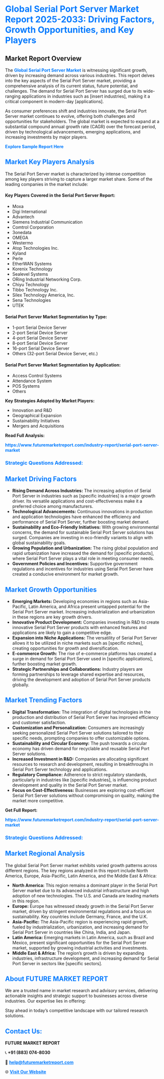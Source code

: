 <h1 style="color: #007BFF;">Global Serial Port Server Market Report 2025-2033: Driving Factors, Growth Opportunities, and Key Players</h1>

<section id="overview">
<h2>Market Report Overview</h2>
<p>The <a href="https://www.futuremarketreport.com/industry-report/serial-port-server-market" style="color: #007BFF; text-decoration: none;"><strong>Global Serial Port Server Market</strong></a> is witnessing significant growth, driven by increasing demand across various industries. This report delves into the key aspects of the Serial Port Server market, providing a comprehensive analysis of its current status, future potential, and challenges. The demand for Serial Port Server has surged due to its wide-ranging applications in industries such as [insert industries], making it a critical component in modern-day [applications].</p>
<p>As consumer preferences shift and industries innovate, the Serial Port Server market continues to evolve, offering both challenges and opportunities for stakeholders. The global market is expected to expand at a substantial compound annual growth rate (CAGR) over the forecast period, driven by technological advancements, emerging applications, and increasing investments by major players.</p>
</section>

<section id="overview">
<p><a href="https://www.futuremarketreport.com/request-sample/reportId=40420" style="color: #007BFF; text-decoration: none;"><strong>Explore Sample Report Here</strong></a></p>
</section>

<section id="key-players">
<h2 style="color: #007BFF;">Market Key Players Analysis</h2>
<p>The Serial Port Server market is characterized by intense competition among key players striving to capture a larger market share. Some of the leading companies in the market include:</p>
<h4>Key Players Covered in the Serial Port Server Report:</h4>
<ul><li>Moxa</li><li>Digi International</li><li>Advantech</li><li>Siemens Industrial Communication</li><li>Comtrol Corporation</li><li>3onedata</li><li>OMEGA</li><li>Westermo</li><li>Atop Technologies Inc.</li><li>Kyland</li><li>Perle</li><li>EtherWAN Systems</li><li>Korenix Technology</li><li>Sealevel Systems</li><li>ORing Industrial Networking Corp.</li><li>Chiyu Technology</li><li>Tibbo Technology Inc.</li><li>Silex Technology America, Inc.</li><li>Sena Technologies</li><li>UTEK</li></ul>
<h4>Serial Port Server Market Segmentation by Type:</h4>
<ul><li>1-port Serial Device Server</li><li>2-port Serial Device Server</li><li>4-port Serial Device Server</li><li>8-port Serial Device Server</li><li>16-port Serial Device Server</li><li>Others (32-port Serial Device Server, etc.)</li></ul>

<h4>Serial Port Server Market Segmentation by Application:</h4>
<ul><li>Access Control Systems</li><li>Attendance System</li><li>POS Systems</li><li>Others</li></ul>
<p><strong>Key Strategies Adopted by Market Players:</strong></p>
<ul>
<li>Innovation and R&D</li>
<li>Geographical Expansion</li>
<li>Sustainability Initiatives</li>
<li>Mergers and Acquisitions</li>
</ul>
</section>

<section>
<p><strong>Read Full Analysis: </strong></p><a href="https://www.futuremarketreport.com/industry-report/serial-port-server-market" style="color: #007BFF; text-decoration: none;"><strong>https://www.futuremarketreport.com/industry-report/serial-port-server-market</strong></a>
<h3 style="color: #007BFF;">Strategic Questions Addressed:</h3>
</section>

<section id="driving-factors">
<h2 style="color: #007BFF;">Market Driving Factors</h2>
<ul>
<li><strong>Rising Demand Across Industries:</strong> The increasing adoption of Serial Port Server in industries such as [specific industries] is a major growth driver. Its versatile applications and cost-effectiveness make it a preferred choice among manufacturers.</li>
<li><strong>Technological Advancements:</strong> Continuous innovations in production and application technologies have enhanced the efficiency and performance of Serial Port Server, further boosting market demand.</li>
<li><strong>Sustainability and Eco-Friendly Initiatives:</strong> With growing environmental concerns, the demand for sustainable Serial Port Server solutions has surged. Companies are investing in eco-friendly variants to align with global sustainability goals.</li>
<li><strong>Growing Population and Urbanization:</strong> The rising global population and rapid urbanization have increased the demand for [specific products], where Serial Port Server plays a vital role in meeting consumer needs.</li>
<li><strong>Government Policies and Incentives:</strong> Supportive government regulations and incentives for industries using Serial Port Server have created a conducive environment for market growth.</li>
</ul>
</section>

<section id="growth-opportunities">
<h2 style="color: #007BFF;">Market Growth Opportunities</h2>
<ul>
<li><strong>Emerging Markets:</strong> Developing economies in regions such as Asia-Pacific, Latin America, and Africa present untapped potential for the Serial Port Server market. Increasing industrialization and urbanization in these regions are key growth drivers.</li>
<li><strong>Innovative Product Development:</strong> Companies investing in R&D to create innovative Serial Port Server products with enhanced features and applications are likely to gain a competitive edge.</li>
<li><strong>Expansion into Niche Applications:</strong> The versatility of Serial Port Server allows it to be utilized in niche markets such as [specific niches], creating opportunities for growth and diversification.</li>
<li><strong>E-commerce Growth:</strong> The rise of e-commerce platforms has created a surge in demand for Serial Port Server used in [specific applications], further boosting market growth.</li>
<li><strong>Strategic Partnerships and Collaborations:</strong> Industry players are forming partnerships to leverage shared expertise and resources, driving the development and adoption of Serial Port Server products globally.</li>
</ul>
</section>

<section id="trending-factors">
<h2 style="color: #007BFF;">Market Trending Factors</h2>
<ul>
<li><strong>Digital Transformation:</strong> The integration of digital technologies in the production and distribution of Serial Port Server has improved efficiency and customer satisfaction.</li>
<li><strong>Customization and Personalization:</strong> Consumers are increasingly seeking personalized Serial Port Server solutions tailored to their specific needs, prompting companies to offer customizable options.</li>
<li><strong>Sustainability and Circular Economy:</strong> The push towards a circular economy has driven demand for recyclable and reusable Serial Port Server solutions.</li>
<li><strong>Increased Investment in R&D:</strong> Companies are allocating significant resources to research and development, resulting in breakthroughs in Serial Port Server technology and applications.</li>
<li><strong>Regulatory Compliance:</strong> Adherence to strict regulatory standards, particularly in industries like [specific industries], is influencing product development and quality in the Serial Port Server market.</li>
<li><strong>Focus on Cost-Effectiveness:</strong> Businesses are exploring cost-efficient Serial Port Server solutions without compromising on quality, making the market more competitive.</li>
</ul>
</section>

<section>
<p><strong>Get Full Report: </strong></p><a href="https://www.futuremarketreport.com/industry-report/serial-port-server-market" style="color: #007BFF; text-decoration: none;"><strong>https://www.futuremarketreport.com/industry-report/serial-port-server-market</strong></a>
<h3 style="color: #007BFF;">Strategic Questions Addressed:</h3>
</section>


<section id="regional-analysis">
<h2 style="color: #007BFF;">Market Regional Analysis</h2>
<p>The global Serial Port Server market exhibits varied growth patterns across different regions. The key regions analyzed in this report include North America, Europe, Asia-Pacific, Latin America, and the Middle East & Africa:</p>
<ul>
<li><strong>North America:</strong> This region remains a dominant player in the Serial Port Server market due to its advanced industrial infrastructure and high adoption of new technologies. The U.S. and Canada are leading markets in this region.</li>
<li><strong>Europe:</strong> Europe has witnessed steady growth in the Serial Port Server market, driven by stringent environmental regulations and a focus on sustainability. Key countries include Germany, France, and the U.K.</li>
<li><strong>Asia-Pacific:</strong> The Asia-Pacific region is experiencing rapid growth, fueled by industrialization, urbanization, and increasing demand for Serial Port Server in countries like China, India, and Japan.</li>
<li><strong>Latin America:</strong> Emerging markets in Latin America, such as Brazil and Mexico, present significant opportunities for the Serial Port Server market, supported by growing industrial activities and investments.</li>
<li><strong>Middle East & Africa:</strong> The region’s growth is driven by expanding industries, infrastructure development, and increasing demand for Serial Port Server in sectors like [specific sectors].</li>
</ul>
</section>

<footer>
<h2 style="color: #007BFF;">About FUTURE MARKET REPORT</h2>
<p>We are a trusted name in market research and advisory services, delivering actionable insights and strategic support to businesses across diverse industries. Our expertise lies in offering:</p>

<p>Stay ahead in today’s competitive landscape with our tailored research solutions.</p>

<h2 style="color: #007BFF;">Contact Us:</h2>
<p><strong>FUTURE MARKET REPORT</strong></p>
<p>📞 <strong>+91 (883) 074-8030</strong></p>
<p>📧 <strong><a href="mailto:help@futuremarketreport.com" style="color: #007BFF;">help@futuremarketreport.com</a></strong></p>
<p>🌐 <strong><a href="https://www.futuremarketreport.com/" style="color: #007BFF;">Visit Our Website</a></strong></p>
</footer>